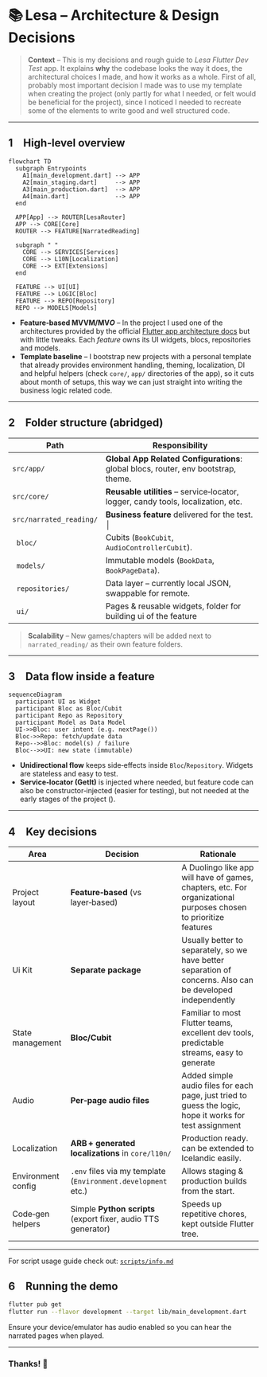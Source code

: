 # 📚 Lesa – Architecture & Design Decisions

> **Context** – This is my decisions and rough guide to _Lesa Flutter Dev Test_ app. It explains **why** the codebase looks the way it does, the architectural choices I made, and how it works as a whole. First of all, probably most important decision I made was to use my template when creating the project (only partly for what I needed, or felt would be beneficial for the project), since I noticed I needed to recreate some of the elements to write good and well structured code.

---

## 1 High‑level overview

```mermaid
flowchart TD
  subgraph Entrypoints
    A1[main_development.dart] --> APP
    A2[main_staging.dart]     --> APP
    A3[main_production.dart]  --> APP
    A4[main.dart]             --> APP
  end

  APP[App] --> ROUTER[LesaRouter]
  APP --> CORE[Core]
  ROUTER --> FEATURE[NarratedReading]

  subgraph " "
    CORE --> SERVICES[Services]
    CORE --> L10N[Localization]
    CORE --> EXT[Extensions]
  end

  FEATURE --> UI[UI]
  FEATURE --> LOGIC[Bloc]
  FEATURE --> REPO[Repository]
  REPO --> MODELS[Models]
```

- **Feature‑based MVVM/MV*O*** – In the project I used one of the architectures provided by the official [Flutter app architecture docs](https://docs.flutter.dev/app-architecture) but with little tweaks. Each _feature_ owns its UI widgets, blocs, repositories and models.
- **Template baseline** – I bootstrap new projects with a personal template that already provides environment handling, theming, localization, DI and helpful helpers (check `core/`, `app/` directories of the app), so it cuts about month of setups, this way we can just straight into writing the business logic related code.

---

## 2 Folder structure (abridged)

| Path                    | Responsibility                                                                     |
| ----------------------- | ---------------------------------------------------------------------------------- |
| `src/app/`              | **Global App Related Configurations**: global blocs, router, env bootstrap, theme. |
| `src/core/`             | **Reusable utilities** – service‑locator, logger, candy tools, localization, etc.  |
| `src/narrated_reading/` | **Business feature** delivered for the test. │                                     |
|   `bloc/`               | Cubits (`BookCubit`, `AudioControllerCubit`).                                      |
|   `models/`             | Immutable models (`BookData`, `BookPageData`).                                     |
|   `repositories/`       | Data layer – currently local JSON, swappable for remote.                           |
|   `ui/`                 | Pages & reusable widgets, folder for building ui of the feature                    |

> **Scalability** – New games/chapters will be added next to `narrated_reading/` as their own feature folders.

---

## 3 Data flow inside a feature

```mermaid
sequenceDiagram
  participant UI as Widget
  participant Bloc as Bloc/Cubit
  participant Repo as Repository
  participant Model as Data Model
  UI->>Bloc: user intent (e.g. nextPage())
  Bloc->>Repo: fetch/update data
  Repo-->>Bloc: model(s) / failure
  Bloc-->>UI: new state (immutable)
```

- **Unidirectional flow** keeps side‑effects inside `Bloc`/`Repository`. Widgets are stateless and easy to test.
- **Service‑locator (GetIt)** is injected where needed, but feature code can also be constructor‑injected (easier for testing),
  but not needed at the early stages of the project ().

---

## 4 Key decisions

| Area               | Decision                                                      | Rationale                                                                                                        |
| ------------------ | ------------------------------------------------------------- | ---------------------------------------------------------------------------------------------------------------- |
| Project layout     | **Feature‑based** (vs layer‑based)                            | A Duolingo like app will have of games, chapters, etc. For organizational purposes chosen to prioritize features |
| Ui Kit             | **Separate package**                                          | Usually better to separately, so we have better separation of concerns. Also can be developed independently      |
| State management   | **Bloc/Cubit**                                                | Familiar to most Flutter teams, excellent dev tools, predictable streams, easy to generate                       |
| Audio              | **Per‑page audio files**                                      | Added simple audio files for each page, just tried to guess the logic, hope it works for test assignment         |
| Localization       | **ARB + generated localizations** in `core/l10n/`             | Production ready. can be extended to Icelandic easily.                                                           |
| Environment config | `.env` files via my template (`Environment.development` etc.) | Allows staging & production builds from the start.                                                               |
| Code‑gen helpers   | Simple **Python scripts** (export fixer, audio TTS generator) | Speeds up repetitive chores, kept outside Flutter tree.                                                          |

---

For script usage guide check out: [`scripts/info.md`](scripts/info.md)

## 6 Running the demo

```bash
flutter pub get
flutter run --flavor development --target lib/main_development.dart
```

Ensure your device/emulator has audio enabled so you can hear the narrated pages when played.

---

### Thanks! 🙌
